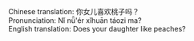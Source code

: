 Chinese translation: 你女儿喜欢桃子吗？  
Pronunciation: Nǐ nǚ'ér xǐhuān táozi ma?  
English translation: Does your daughter like peaches?  